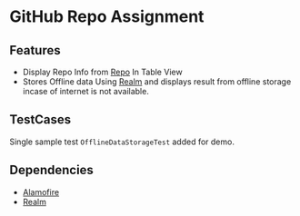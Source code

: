 # GitHub Repo Assignment

## Features

* Display Repo Info from [Repo](https://api.github.com/users/JakeWharton/repos?page=1&per_page=15) In Table View
* Stores Offline data Using [Realm](https://realm.io/) and displays result from offline storage incase of internet is not available.

## TestCases

Single sample test `OfflineDataStorageTest` added for demo.

## Dependencies

* [Alamofire](https://github.com/Alamofire/Alamofire)
* [Realm](https://realm.io/)
